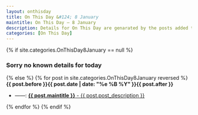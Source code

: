 ```yaml
---
layout: onthisday
title: On This Day &#124; 8 January
maintitle: On This Day — 8 January
description: Details for On This Day are genarated by the posts added to the website so the content is subject to changes/updates over time.
categories: [On This Day]
---
```


{% if site.categories.OnThisDay8January == null %}
<h3>Sorry no known details for today</h3>
{% else %}
{% for post in site.categories.OnThisDay8January reversed %}
<strong>{{ post.before }}{{ post.date | date: "%e %B %Y" }}{{ post.after }}</strong>
<ul>
<li> ——: <a class="{{ post.class }}" href="{{ post.url }}"><strong>{{ post.maintitle }}</strong> - {{ post.post_description }}</a></li>
</ul>
{% endfor %}
{% endif %}

